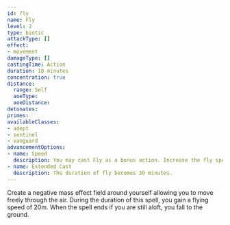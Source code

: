 ```yaml
---
id: fly
name: Fly
level: 2
type: biotic
attackType: []
effect:
- movement
damageType: []
castingTime: Action
duration: 10 minutes
concentration: true
distance:
  range: Self
  aoeType: 
  aoeDistance: 
detonates: 
primes: 
availableClasses:
- adept
- sentinel
- vanguard
advancementOptions:
- name: Speed
  description: You may cast Fly as a bonus action. Increase the fly speed to 30m
- name: Extended Cast
  description: The duration of fly becomes 30 minutes.
---
```

Create a negative mass effect field around yourself allowing you to move freely through the air. During the duration of
this spell, you gain a flying speed of 20m. When the spell ends if you are still aloft, you fall to the ground.